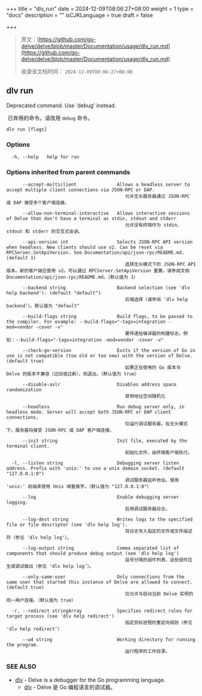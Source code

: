 +++
title = "dlv_run"
date = 2024-12-09T08:06:27+08:00
weight = 1
type = "docs"
description = ""
isCJKLanguage = true
draft = false

+++

> 原文：[https://github.com/go-delve/delve/blob/master/Documentation/usage/dlv_run.md](https://github.com/go-delve/delve/blob/master/Documentation/usage/dlv_run.md)
>
> 收录该文档时间： `2024-12-09T08:06:27+08:00`

## dlv run



Deprecated command. Use 'debug' instead.

​	已弃用的命令。请改用 `debug` 命令。

```
dlv run [flags]
```



### Options



```
  -h, --help   help for run
```



### Options inherited from parent commands



```
      --accept-multiclient               Allows a headless server to accept multiple client connections via JSON-RPC or DAP.
      										允许无头服务器通过 JSON-RPC 或 DAP 接受多个客户端连接。
      
      --allow-non-terminal-interactive   Allows interactive sessions of Delve that don't have a terminal as stdin, stdout and stderr
      										允许没有终端作为 stdin、stdout 和 stderr 的交互式会话。
      										
      --api-version int                  Selects JSON-RPC API version when headless. New clients should use v2. Can be reset via RPCServer.SetApiVersion. See Documentation/api/json-rpc/README.md. (default 1)
      										选择无头模式下的 JSON-RPC API 版本。新的客户端应使用 v2。可以通过 RPCServer.SetApiVersion 重置。请参阅文档 Documentation/api/json-rpc/README.md。（默认值为 1）
      										
      --backend string                   Backend selection (see 'dlv help backend'). (default "default")
      										后端选择（请参阅 'dlv help backend'）。默认值为 "default"
      										
      --build-flags string               Build flags, to be passed to the compiler. For example: --build-flags="-tags=integration -mod=vendor -cover -v"
      										要传递给编译器的构建标志。例如：--build-flags="-tags=integration -mod=vendor -cover -v"
      										
      --check-go-version                 Exits if the version of Go in use is not compatible (too old or too new) with the version of Delve. (default true)
      										如果正在使用的 Go 版本与 Delve 的版本不兼容（过旧或过新），则退出。（默认值为 true）
      										
      --disable-aslr                     Disables address space randomization
      										禁用地址空间随机化
      										
      --headless                         Run debug server only, in headless mode. Server will accept both JSON-RPC or DAP client connections.
      										仅运行调试服务器，在无头模式下。服务器将接受 JSON-RPC 或 DAP 客户端连接。
      										
      --init string                      Init file, executed by the terminal client.
      										初始化文件，由终端客户端执行。
      										
  -l, --listen string                    Debugging server listen address. Prefix with 'unix:' to use a unix domain socket. (default "127.0.0.1:0")
  											调试服务器监听地址。使用 'unix:' 前缀来使用 Unix 域套接字。（默认值为 "127.0.0.1:0"）
  											
      --log                              Enable debugging server logging.
      										启用调试服务器日志。
      										
      --log-dest string                  Writes logs to the specified file or file descriptor (see 'dlv help log').
      										将日志写入指定的文件或文件描述符（参见 'dlv help log'）。
      										
      --log-output string                Comma separated list of components that should produce debug output (see 'dlv help log')
      										逗号分隔的组件列表，这些组件应生成调试输出（参见 'dlv help log'）。
      										
      --only-same-user                   Only connections from the same user that started this instance of Delve are allowed to connect. (default true)
      										仅允许与启动当前 Delve 实例的同一用户连接。（默认值为 true）
      										
  -r, --redirect stringArray             Specifies redirect rules for target process (see 'dlv help redirect')
  											指定目标进程的重定向规则（参见 'dlv help redirect'）
  											
      --wd string                        Working directory for running the program.
      										运行程序的工作目录。
```



### SEE ALSO



- [dlv](https://github.com/go-delve/delve/blob/master/Documentation/usage/dlv.md) - Delve is a debugger for the Go programming language.
  - [dlv](https://github.com/go-delve/delve/blob/master/Documentation/usage/dlv.md) - Delve 是 Go 编程语言的调试器。
